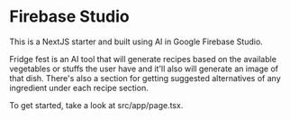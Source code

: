 # Firebase Studio

This is a NextJS starter and built using AI in Google Firebase Studio.

Fridge fest is an AI tool that will generate recipes based on the available vegetables or stuffs the user have and it'll also will generate an image of that dish. There's also a section for getting suggested alternatives of any ingredient under each recipe section.

To get started, take a look at src/app/page.tsx.
